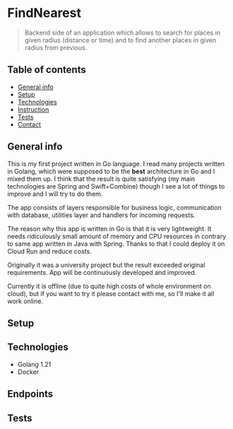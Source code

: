 # FindNearest
> Backend side of an application which allows to search for places in given radius (distance or time) and to find another places in given radius from previous. 

## Table of contents
* [General info](#general-info)
* [Setup](#setup)
* [Technologies](#technologies)
* [Instruction](#instruction)
* [Tests](#tests)
* [Contact](#contact)

## General info

This is my first project written in Go language. I read many projects written in Golang, which were supposed to be the **best** architecture in Go and I mixed them up. I think that the result is quite satisfying (my main technologies are Spring and Swift+Combine) though I see a lot of things to improve and I will try to do them. 

The app consists of layers responsible for business logic, communication with database, utilities layer and handlers for incoming requests. 

The reason why this app is written in Go is that it is very lightweight. It needs ridiculously small amount of memory and CPU resources in contrary to same app written in Java with Spring. Thanks to that I could deploy it on Cloud Run and reduce costs. 

Originally it was a university project but the result exceeded original requirements. App will be continuously developed and improved. 

Currently it is offline (due to quite high costs of whole environment on cloud), but if you want to try it please contact with me, so I'll make it all work online. 

## Setup


## Technologies

* Golang 1.21
* Docker

## Endpoints



## Tests